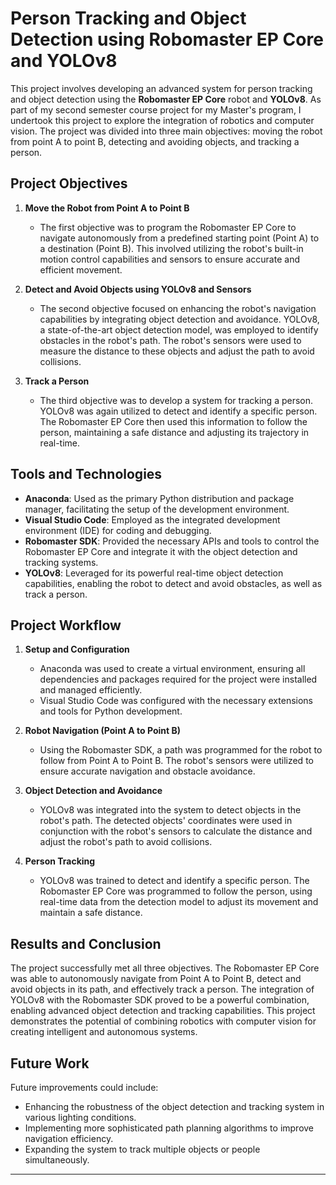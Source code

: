 # Person Tracking and Object Detection using Robomaster EP Core and YOLOv8

This project involves developing an advanced system for person tracking and object detection using the **Robomaster EP Core** robot and **YOLOv8**. As part of my second semester course project for my Master's program, I undertook this project to explore the integration of robotics and computer vision. The project was divided into three main objectives: moving the robot from point A to point B, detecting and avoiding objects, and tracking a person.

## Project Objectives

1. **Move the Robot from Point A to Point B**
    - The first objective was to program the Robomaster EP Core to navigate autonomously from a predefined starting point (Point A) to a destination (Point B). This involved utilizing the robot's built-in motion control capabilities and sensors to ensure accurate and efficient movement.

2. **Detect and Avoid Objects using YOLOv8 and Sensors**
    - The second objective focused on enhancing the robot's navigation capabilities by integrating object detection and avoidance. YOLOv8, a state-of-the-art object detection model, was employed to identify obstacles in the robot's path. The robot's sensors were used to measure the distance to these objects and adjust the path to avoid collisions.

3. **Track a Person**
    - The third objective was to develop a system for tracking a person. YOLOv8 was again utilized to detect and identify a specific person. The Robomaster EP Core then used this information to follow the person, maintaining a safe distance and adjusting its trajectory in real-time.

## Tools and Technologies

- **Anaconda**: Used as the primary Python distribution and package manager, facilitating the setup of the development environment.
- **Visual Studio Code**: Employed as the integrated development environment (IDE) for coding and debugging.
- **Robomaster SDK**: Provided the necessary APIs and tools to control the Robomaster EP Core and integrate it with the object detection and tracking systems.
- **YOLOv8**: Leveraged for its powerful real-time object detection capabilities, enabling the robot to detect and avoid obstacles, as well as track a person.

## Project Workflow

1. **Setup and Configuration**
    - Anaconda was used to create a virtual environment, ensuring all dependencies and packages required for the project were installed and managed efficiently.
    - Visual Studio Code was configured with the necessary extensions and tools for Python development.

2. **Robot Navigation (Point A to Point B)**
    - Using the Robomaster SDK, a path was programmed for the robot to follow from Point A to Point B. The robot's sensors were utilized to ensure accurate navigation and obstacle avoidance.

3. **Object Detection and Avoidance**
    - YOLOv8 was integrated into the system to detect objects in the robot's path. The detected objects' coordinates were used in conjunction with the robot's sensors to calculate the distance and adjust the robot's path to avoid collisions.

4. **Person Tracking**
    - YOLOv8 was trained to detect and identify a specific person. The Robomaster EP Core was programmed to follow the person, using real-time data from the detection model to adjust its movement and maintain a safe distance.

## Results and Conclusion

The project successfully met all three objectives. The Robomaster EP Core was able to autonomously navigate from Point A to Point B, detect and avoid objects in its path, and effectively track a person. The integration of YOLOv8 with the Robomaster SDK proved to be a powerful combination, enabling advanced object detection and tracking capabilities. This project demonstrates the potential of combining robotics with computer vision for creating intelligent and autonomous systems.

## Future Work

Future improvements could include:
- Enhancing the robustness of the object detection and tracking system in various lighting conditions.
- Implementing more sophisticated path planning algorithms to improve navigation efficiency.
- Expanding the system to track multiple objects or people simultaneously.

---

